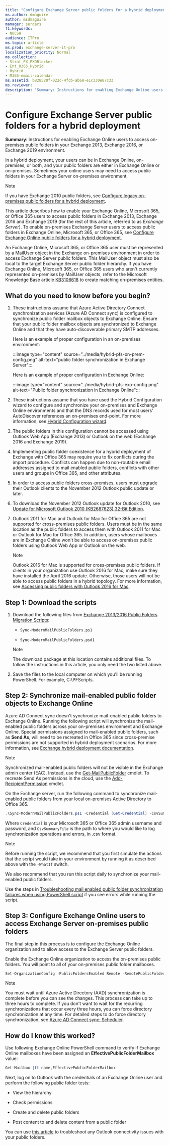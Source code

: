 ```yaml
---
title: "Configure Exchange Server public folders for a hybrid deployment"
ms.author: dmaguire
author: msdmaguire
manager: serdars
f1.keywords:
- NOCSH
audience: ITPro
ms.topic: article
ms.prod: exchange-server-it-pro
localization_priority: Normal
ms.collection:
- Strat_EX_EXOBlocker
- Ent_O365_Hybrid
- Hybrid
- M365-email-calendar
ms.assetid: b828520f-022c-4fcb-ab68-e1c330e87c33
ms.reviewer:
description: "Summary: Instructions for enabling Exchange Online users to access on-premises public folders in your Exchange 2013 environment."
---
```


# Configure Exchange Server public folders for a hybrid deployment

 **Summary**: Instructions for enabling Exchange Online users to access on-premises public folders in your Exchange 2013, Exchange 2016, or Exchange 2019 environment.

In a hybrid deployment, your users can be in Exchange Online, on-premises, or both, and your public folders are either in Exchange Online or on-premises. Sometimes your online users may need to access public folders in your Exchange Server on-premises environment.

> [!NOTE]
> If you have Exchange 2010 public folders, see [Configure legacy on-premises public folders for a hybrid deployment](set-up-legacy-hybrid-public-folders.md).

This article describes how to enable your Exchange Online, Microsoft 365, or Office 365 users to access public folders in Exchange 2013, Exchange 2016 and Exchange 2019 (for the rest of this article, referred to as *Exchange Server*). To enable on-premises Exchange Server users to access public folders in Exchange Online, Microsoft 365, or Office 365, see [Configure Exchange Online public folders for a hybrid deployment](set-up-exo-hybrid-public-folders.md).

An Exchange Online, Microsoft 365, or Office 365 user must be represented by a MailUser object in the Exchange on-premises environment in order to access Exchange Server public folders. This MailUser object must also be local to the target Exchange Server public folder hierarchy. If you have Exchange Online, Microsoft 365, or Office 365 users who aren't currently represented on-premises by MailUser objects, refer to the Microsoft Knowledge Base article [KB3106618](https://support.microsoft.com/help/3106618) to create matching on-premises entities.

## What do you need to know before you begin?

1. These instructions assume that Azure Active Directory Connect synchronization services (Azure AD Connect sync) is configured to synchronize public folder mailbox objects to Exchange Online. Ensure that your public folder mailbox objects are synchronized to Exchange Online and that they have auto-discoverable primary SMTP addresses.

   Here is an example of proper configuration in an on-premises environment:

   :::image type="content" source="../media/hybrid-pfs-on-prem-config.png" alt-text="public folder synchronization in Exchange Server":::   

   Here is an example of proper configuration in Exchange Online:

   :::image type="content" source="../media/hybrid-pfs-exo-config.png" alt-text="Public folder synchronization in Exchange Online":::  

2. These instructions assume that you have used the Hybrid Configuration wizard to configure and synchronize your on-premises and Exchange Online environments and that the DNS records used for most users' AutoDiscover references an on-premises end-point. For more information, see [Hybrid Configuration wizard](../hybrid-configuration-wizard.md).

3. The public folders in this configuration cannot be accessed using Outlook Web App (Exchange 2013) or Outlook on the web (Exchange 2016 and Exchange 2019).

4. Implementing public folder coexistence for a hybrid deployment of Exchange with Office 365 may require you to fix conflicts during the import procedure. Conflicts can happen due to non-routable email addresses assigned to mail enabled public folders, conflicts with other users and groups in Office 365, and other attributes.

5. In order to access public folders cross-premises, users must upgrade their Outlook clients to the November 2012 Outlook public update or later.

6. To download the November 2012 Outlook update for Outlook 2010, see [Update for Microsoft Outlook 2010 (KB2687623) 32-Bit Edition](https://www.microsoft.com/download/details.aspx?id=35702).

7. Outlook 2011 for Mac and Outlook for Mac for Office 365 are not supported for cross-premises public folders. Users must be in the same location as the public folders to access them with Outlook 2011 for Mac or Outlook for Mac for Office 365. In addition, users whose mailboxes are in Exchange Online won't be able to access on-premises public folders using Outlook Web App or Outlook on the web.

   > [!NOTE]
   > Outlook 2016 for Mac is supported for cross-premises public folders. If clients in your organization use Outlook 2016 for Mac, make sure they have installed the April 2016 update. Otherwise, those users will not be able to access public folders in a hybrid topology. For more information, see [Accessing public folders with Outlook 2016 for Mac](../../ExchangeOnline/collaboration-exo/public-folders/access-public-folders-with-outlook-2016-for-mac.md).

## Step 1: Download the scripts

1. Download the following files from [Exchange 2013/2016 Public Folders Migration Scripts](https://www.microsoft.com/download/details.aspx?id=54855):

   - `Sync-ModernMailPublicFolders.ps1`

   - `Sync-ModernMailPublicFolders.psd1`

    > [!NOTE]
    > The download package at this location contains additional files. To follow the instructions in this article, you only need the two listed above.

2. Save the files to the local computer on which you'll be running PowerShell. For example, C:\PFScripts.

## Step 2: Synchronize mail-enabled public folder objects to Exchange Online

Azure AD Connect sync doesn't synchronize mail-enabled public folders to Exchange Online. Running the following script will synchronize the mail-enabled public folders across your on-premises environment and Exchange Online. Special permissions assigned to mail-enabled public folders, such as **Send As**, will need to be recreated in Office 365 since cross-premise permissions are not supported in hybrid deployment scenarios. For more information, see [Exchange hybrid deployment documentation](../exchange-hybrid.md#exchange-hybrid-deployment-documentation).

> [!NOTE]
> Synchronized mail-enabled public folders will not be visible in the Exchange admin center (EAC). Instead, use the [Get-MailPublicFolder](/powershell/module/exchange/get-mailpublicfolder) cmdlet. To recreate Send As permissions in the cloud, use the [Add-RecipientPermission](/powershell/module/exchange/add-recipientpermission) cmdlet.

On the Exchange server, run the following command to synchronize mail-enabled public folders from your local on-premises Active Directory to Office 365.

```PowerShell
.\Sync-ModernMailPublicFolders.ps1 -Credential (Get-Credential) -CsvSummaryFile:sync_summary.csv
```

Where `Credential` is your Microsoft 365 or Office 365 admin username and password, and `CsvSummaryFile` is the path to where you would like to log synchronization operations and errors, in .csv format.

> [!NOTE]
> Before running the script, we recommend that you first simulate the actions that the script would take in your environment by running it as described above with the `-WhatIf` switch.
>
> We also recommend that you run this script daily to synchronize your mail-enabled public folders.

Use the steps in [Troubleshooting mail enabled public folder synchronization failures when using PowerShell script](/exchange/troubleshoot/public-folders/mepf-sync-failures-script) if you see errors while running the script. 

## Step 3: Configure Exchange Online users to access Exchange Server on-premises public folders

The final step in this process is to configure the Exchange Online organization and to allow access to the Exchange Server public folders.

Enable the Exchange Online organization to access the on-premises public folders. You will point to all of your on-premises public folder mailboxes.

```PowerShell
Set-OrganizationConfig -PublicFoldersEnabled Remote -RemotePublicFolderMailboxes PFMailbox1,PFMailbox2,PFMailbox3
```

> [!NOTE]
> You must wait until Azure Active Directory (AAD) synchronization is complete before you can see the changes. This process can take up to three hours to complete. If you don't want to wait for the recurring synchronizations that occur every three hours, you can force directory synchronization at any time. For detailed steps to do force directory synchronization, see [Azure AD Connect sync: Scheduler](/azure/active-directory/hybrid/how-to-connect-sync-feature-scheduler).

## How do I know this worked?

Use following Exchange Online PowerShell command to verify if Exchange Online mailboxes have been assigned an **EffectivePublicFolderMailbox** value:

```PowerShell
Get-Mailbox |ft name,EffectivePublicFolderMailbox
```

Next, log on to Outlook with the credentials of an Exchange Online user and perform the following public folder tests:

- View the hierarchy

- Check permissions

- Create and delete public folders

- Post content to and delete content from a public folder

You can use [this article](https://support.microsoft.com/help/4549862/outlook-or-owa-cannot-connect-to-public-folders) to troubleshoot any Outlook connectivity issues with your public folders.